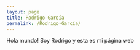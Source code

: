 ```yaml
---
layout: page
title: Rodrigo García
permalink: /Rodrigo-García/
---
```


Hola mundo!
Soy Rodrigo y esta es mi página web